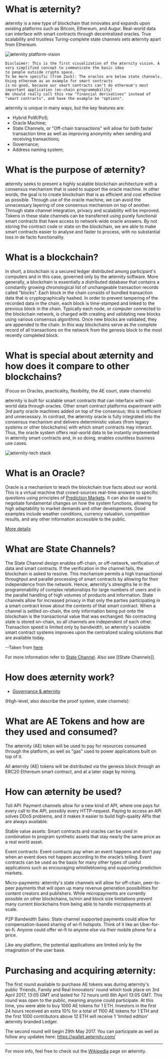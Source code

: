 # What is æternity?

æternity is a new type of blockchain that innovates and expands upon existing platforms such as Bitcoin, Ethereum, and Augur.
Real-world data can interface with smart contracts through decentralized oracles.
True scalability and trustless Turing-complete state channels sets æternity apart from Ethereum.

![æternity platform-vision](https://github.com/aeternity/wiki/blob/master/AE101_BlockchainOrganism.png)
    
    Disclaimer: This is the first visualization of the æternity vision. A very simplified concept to communicate the basic idea
    to people outside crypto space.
    To be more specific (from Zack): The oracles are below state channels. Using ethereum as an example for smart contracts 
    is no good, because our smart contracts can't do ethereum's most important application (on-chain programmability)
    We should really call this row "financial derivatives" instead of "smart contracts", and have the example be "options".



æternity is unique in many ways, but the key features are:

- Hybrid PoW/PoS;
- Oracle Machine;
- State Channels, or "Off-chain transactions" will allow for both faster transaction time as well as improving anonymity when sending and receiving transactions;
- Governance;
- Address naming system;

# What is the purpose of æternity?


æternity seeks to present a highly scalable blockchain architecture with a consensus mechanism that is used to support the oracle machine. In other words, the goal is to create blockchain that is as efficient and cost effective as possible. Through use of the oracle machine, we can avoid the unnecessary layering of one consensus mechanism on top of another. Through state channel integration, privacy and scalability will be improved. Tokens in these state channels can be transferred using purely functional smart contracts that have access to network-wide oracle answers. By not storing the contract code or state on the blockchain, we are able to make smart contracts easier to analyse and faster to process, with no substantial loss in de facto functionality.


# What is a blockchain?

In short, a blockchain is a secured ledger distributed among participant's computers and in this case, governed only by the æternity software. More generally, a blockchain is essentially a distributed database that contains a constantly growing chronological list of unchangeable transaction records called "blocks". Each block in the chain consists of bundled transaction data that is cryptographically hashed. In order to prevent tampering of the recorded data in the chain, each block is time-stamped and linked to the previous block in the chain. Typically each node, or computer connected to the blockchain network, is charged with creating and validating new blocks using various consensus algorithms. Once new blocks are validated, they are appended to the chain. In this way blockchains serve as the complete record of all transactions on the network from the genesis block to the most recently completed block.

# What is special about æternity and how does it compare to other blockchains?
(Focus on Oracles, practicality, flexibility, the AE court, state channels)

æternity is built for scalable smart contracts that can interface with real-world data through oracles. 
Other smart contract platforms experiment with 3rd party oracle machines added on top of the consensus; this is inefficient and unnecessary. 
In contrast, the æternity oracle is fully integrated into the consensus mechanism and delivers deterministic values (from legacy systems or other blockchains) with which smart contracts may interact.
Thus, the oracle system offers real-world data to be instantly implemented in æternity smart contracts and, in so doing, enables countless business use cases.

![æternity-tech stack](http://i64.tinypic.com/219uskn.png)

# What is an Oracle?

Oracle is a mechanism to teach the blockchain true facts about our world. This is a virtual machine that crowd-sources real-time answers to specific questions using principles of [Prediction Markets](Research-and-Theory#prediction-markets). It can also be used to negotiate fundamental changes on how the system functions, allowing for high adaptability to market demands and other developments. Good examples include weather conditions, currency valuation, competition results, and any other information accessible to the public.

[More details](Research-and-Theory#decentralized-oracles)

# What are State Channels?

The State Channel design enables off-chain, or off-network, verification of data and smart contracts. If the verification in the channel fails, the blockchain is asked to resolve. This mechanism permits a high transactional throughput and parallel processing of smart contracts by allowing for their independence from the network. Hence, æternity's strengths lie in the programmability of complex relationships for large numbers of users and in the parallel handling of high volumes of products and information.
State channels allow for increased privacy in that only the parties participating in a smart contract know about the contents of that smart contract.
When a channel is settled on-chain, the only information being put onto the blockchain is the transactional value that was exchanged.
No contracting state is stored on-chain, so all channels are independent of each other. Transaction speed is limited only by bandwidth, so æternity's scalable smart contract systems improves upon the centralized scaling solutions that are available today.

--Taken from [here](Research-and-Theory#state-channels)
 
For more information refer to [State Channel](http://www.jeffcoleman.ca/state-channels/). Also see [[State Channels]].

# How does æternity work?
* [Governance & æternity](Research-and-Theory#governance--consensus)

(High-level, also describe the proof system, state channels):



# What are AE Tokens and how are they used and consumed?

The æternity (AE) token will be used to pay for resources consumed through the platform, as well as "gas" used to power applications built on top of it.

All æternity (AE) tokens will be distributed via the genesis block through an ERC20 Ethereum smart contract, and at a later stage by mining.

# How can æternity be used?

Toll API: Payment channels allow for a new kind of API, where one
pays for every call to the API, possibly every HTTP-request.
Paying to access an API solves DDoS problems, and it makes
it easier to build high-quality APIs that are always available.

Stable value assets: Smart contracts and oracles can be used in combination to program synthetic assets that stay
nearly the same price as a real world asset.

Event contracts: Event contracts pay when an event
happens and don’t pay when an event does not happen according to
the oracle’s telling. Event contracts can be used as the basis for many other types of useful applications such as encouraging whistleblowing and supporting prediction markets.

Micro-payments: æternity's state channels will allow for off-chain, peer-to-peer payments that will open up many revenue generation possibilities for content creators and publishers. While micropayments are currently possible on other blockchains, tx/min and block size limitations prevent many current blockchains from being able to handle micropayments at scale.  

P2P Bandwidth Sales: State channel supported payments could allow for compensation-based sharing of wi-fi hotspots. Think of it like an Uber-for-wi-fi. Anyone could offer wi-fi to anyone else via their mobile phone for a price. 

Like any platform, the potential applications are limited only by the imagination of the user base. 

# Purchasing and acquiring æternity: 

The first round available to purchase AE tokens was during æternity's public 'Friends, Family and Real Innovators' round which took place on 3rd April 2017, 13:05 GMT and lasted for 72 hours until 6th April 13:05 GMT. This round was open to the public, meaning anyone could participate. At this time, you were able to buy 1000 AE tokens for 1 ETH. Investors in the first 24 hours received an extra 10% for a total of 1100 AE tokens for 1 ETH and the first 1000 contributors above 12 ETH will receive 1 'limited edition' æternity branded Ledger. 

The second round will begin 29th May 2017. You can participate as well as follow any updates here: https://wallet.aeternity.com/

---
For more info, feel free to check out the [Wikipedia](https://en.wikipedia.org/wiki/AEternity) page on æternity.
